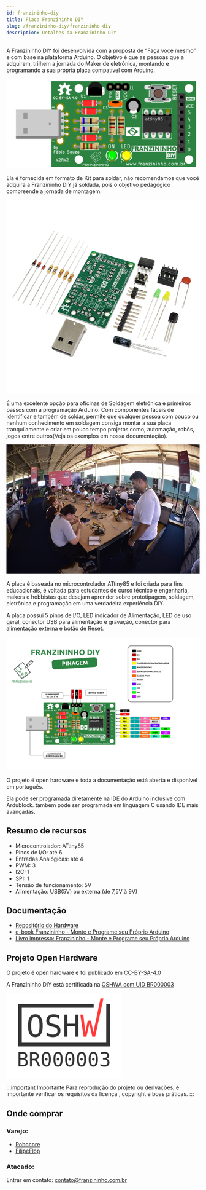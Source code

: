 ```yaml
---
id: franzininho-diy
title: Placa Franzininho DIY
slug: /franzininho-diy/franzininho-diy
description: Detalhes da Franzininho DIY
---
```


A Franzininho DIY foi desenvolvida com a proposta de “Faça você mesmo” e com base na plataforma Arduino. O objetivo é que as pessoas que a adquirem, trilhem a jornada do Maker de eletrônica, montando e programando a sua própria placa compatível com Arduino.

![Placa Franzininho DIY](img/franzininho-diy/placa-franzininho-diy.png)

Ela é fornecida em formato de Kit para soldar, não recomendamos que você adquira a Franzininho DIY já soldada, pois o objetivo pedagógico compreende a jornada de montagem.

![Kit Franzininho DIY](img/franzininho-diy/kit-franzininho-diy.png)

É uma excelente opção para oficinas de Soldagem eletrônica e primeiros passos com a programação Arduino. Com componentes fáceis de identificar e também de soldar, permite que qualquer pessoa com pouco ou nenhum conhecimento em soldagem consiga montar a sua placa tranquilamente e criar em pouco tempo projetos como, automação, robôs, jogos entre outros(Veja os exemplos em nossa documentação).

![Oficina Franzininho DIY](img/franzininho-diy/oficina-franzininho-diy.jpg)


A placa é baseada no microcontrolador ATtiny85 e foi criada para fins educacionais, é voltada para estudantes de curso técnico e engenharia, makers e hobbistas que desejam aprender sobre prototipagem, soldagem, eletrônica e programação em uma verdadeira experiência DIY.

A placa possui 5 pinos de I/O, LED indicador de Alimentação, LED de uso geral, conector USB para alimentação e gravação, conector para alimentação externa e botão de Reset.

![Pinout Franzininho DIY](img/franzininho-diy/Pinagem-completa-Franzininho-DIY-V2RV2-fundo-branco.png)

O projeto é open hardware e toda a documentação está aberta e disponível em português.

Ela pode ser programada diretamente na IDE do Arduino inclusive com Ardublock. também pode ser programada em linguagem C usando IDE mais avançadas.

## Resumo de recursos

- Microcontrolador: ATtiny85
- Pinos de I/O: até 6
- Entradas Analógicas: até 4
- PWM: 3
- I2C: 1
- SPI: 1
- Tensão de funcionamento: 5V
- Alimentação: USB(5V) ou externa (de 7,5V à 9V)

## Documentação

- [Repositório do Hardware](https://github.com/Franzininho/franzininho-diy-board)
- [e-book Franzininho - Monte e Programe seu Próprio Arduino](http://eepurl.com/gbR4P1)
- [Livro impresso: Franzininho - Monte e Programe seu Próprio Arduino](https://www.amazon.com.br/Franzininho-F%C3%A1bio-Souza/dp/8595680531/)


## Projeto Open Hardware

O projeto é open hardware e foi publicado em [CC-BY-SA-4.0](https://github.com/Franzininho/franzininho-diy-board/blob/main/LICENSE)

A Franzininho DIY está certificada na [OSHWA com UID BR000003](https://certification.oshwa.org/br000003.html)

![BR000003](img/franzininho-diy/OSHW_mark_BR000003.png)

:::important Importante
Para reprodução do projeto ou derivações, é importante verificar os requisitos da licença , copyright e boas práticas.
:::

## Onde comprar

### Varejo:

- [Robocore](https://www.robocore.net/loja/embarcados/franzininho-diy)
- [FilipeFlop](https://www.robocore.net/loja/embarcados/franzininho-diy)


### Atacado:

Entrar em contato: [contato@franzininho.com.br](mailto:contato@franzininho.com.br)
